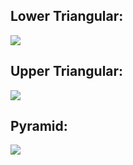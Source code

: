 ## Lower Triangular:
<img src="https://github.com/amansetu03/DS-Internship-Celebal-Technology/assets/106844274/6d693a91-61f7-4474-a64c-b2dfb7e74fb6"><br>
## Upper Triangular:
<img src="https://github.com/amansetu03/DS-Internship-Celebal-Technology/assets/106844274/190bfbad-cdfb-491b-aefe-0ab3e711ac2d"><br>
## Pyramid:
<img src = "https://github.com/amansetu03/DS-Internship-Celebal-Technology/assets/106844274/e0ebef0d-716d-49cc-948e-ccd75d570bb6">

